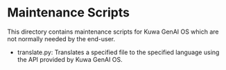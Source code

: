 # Maintenance Scripts

This directory contains maintenance scripts for Kuwa GenAI OS which are not normally needed by the end-user.
- translate.py: Translates a specified file to the specified language using the API provided by Kuwa GenAI OS.